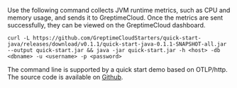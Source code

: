 
Use the following command collects JVM runtime metrics, such as CPU and memory usage, and sends it to GreptimeCloud. Once the metrics are sent successfully, they can be viewed on the GreptimeCloud dashboard.

```shell
curl -L https://github.com/GreptimeCloudStarters/quick-start-java/releases/download/v0.1.1/quick-start-java-0.1.1-SNAPSHOT-all.jar --output quick-start.jar && java -jar quick-start.jar -h <host> -db <dbname> -u <username> -p <password>
```

The command line is supported by a quick start demo based on OTLP/http. The source code is available on [Github](https://github.com/GreptimeCloudStarters/quick-start-java).
